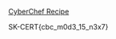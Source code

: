 [CyberChef Recipe](https://cyberchef.org/#recipe=AES_Decrypt(%7B'option':'Hex','string':'00000000000000000000000000000000'%7D,%7B'option':'Hex','string':'01020304050607080102030405060708'%7D,'CBC/NoPadding','Raw','Raw',%7B'option':'Hex','string':''%7D,%7B'option':'Hex','string':''%7D)&input=YqNPLiW1wUyBAxdMEuIyOOAAY%2BppXPvTPiQRZHKeq6E)

SK-CERT{cbc_m0d3_15_n3x7}
